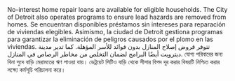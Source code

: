 <RenderIf language="default">
No-interest home repair loans are available for eligible households. The City of Detroit also operates programs to ensure lead hazards are removed from homes.

</RenderIf>

<RenderIf language="es">
Se encuentran disponibles préstamos sin intereses para reparación de viviendas elegibles. Asimismo, la ciudad de Detroit gestiona programas para garantizar la eliminación de peligros causados por el plomo en las viviendas.

</RenderIf>

<RenderIf language="ar">
تتوفر قروض إصلاح المنازل بدون فوائد للأسر المؤهلة. كما تدير مدينة ديترويت أيضًا البرامج لضمان التخلص من مخاطر الرصاص في المنازل.

</RenderIf>

<RenderIf language="bn">
যোগ্য পরিবারের জন্য বিনা সুদে বাড়ি মেরামতের ঋণ পাওয়া যায়। ডেট্রয়েট সিটিও বাড়ি থেকে সীসার বিপদ দূর করার বিষয়টি নিশ্চিত করার লক্ষ্যে কর্মসূচি পরিচালনা করে।

</RenderIf>